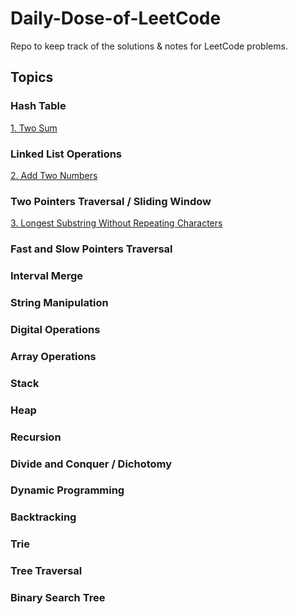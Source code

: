 # Daily-Dose-of-LeetCode
Repo to keep track of the solutions &amp; notes for LeetCode problems.


## Topics

### Hash Table
[1. Two Sum](/Problems/Hash_Table/Q1_Two_Sum)


### Linked List Operations
[2. Add Two Numbers](/Problems/Linked_List/2_Add_Two_Numbers)

### Two Pointers Traversal / Sliding Window
[3. Longest Substring Without Repeating Characters](/Problems/Sliding_Window/3_Longest_Substring_Without_Repeating_Characters)

### Fast and Slow Pointers Traversal

### Interval Merge


### String Manipulation

### Digital Operations

### Array Operations

### Stack

### Heap

### Recursion

### Divide and Conquer / Dichotomy

### Dynamic Programming

### Backtracking

### Trie

### Tree Traversal

### Binary Search Tree
